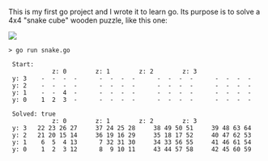 This is my first go project and I wrote it to learn go. Its purpose is to solve a 4x4 "snake cube" wooden puzzle, like this one:

![](https://i.ytimg.com/vi/iTzVPgFjE9c/maxresdefault.jpg)

```
> go run snake.go

 Start:
            z: 0        z: 1        z: 2        z: 3
 y: 3    -  -  -  -      -  -  -  -      -  -  -  -      -  -  -  -
 y: 2    -  -  -  -      -  -  -  -      -  -  -  -      -  -  -  -
 y: 1    -  -  4  -      -  -  -  -      -  -  -  -      -  -  -  -
 y: 0    1  2  3  -      -  -  -  -      -  -  -  -      -  -  -  -

 Solved: true
            z: 0        z: 1        z: 2        z: 3
 y: 3   22 23 26 27     37 24 25 28     38 49 50 51     39 48 63 64
 y: 2   21 20 15 14     36 19 16 29     35 18 17 52     40 47 62 53
 y: 1    6  5  4 13      7 32 31 30     34 33 56 55     41 46 61 54
 y: 0    1  2  3 12      8  9 10 11     43 44 57 58     42 45 60 59
 ```
